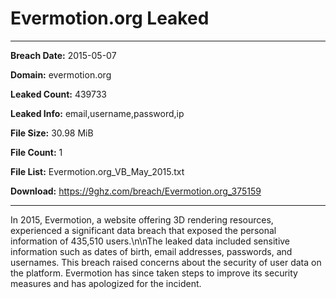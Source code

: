 # Evermotion.org Leaked

------------
**Breach Date:** 2015-05-07

**Domain:** evermotion.org

**Leaked Count:** 439733

**Leaked Info:** email,username,password,ip

**File Size:** 30.98 MiB

**File Count:** 1

**File List:** Evermotion.org_VB_May_2015.txt

**Download:** https://9ghz.com/breach/Evermotion.org_375159

------------
In 2015, Evermotion, a website offering 3D rendering resources, experienced a significant data breach that exposed the personal information of 435,510 users.\n\nThe leaked data included sensitive information such as dates of birth, email addresses, passwords, and usernames. This breach raised concerns about the security of user data on the platform. Evermotion has since taken steps to improve its security measures and has apologized for the incident.
